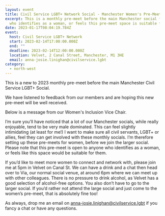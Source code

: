 ```yaml
---
layout: event
title: Civil Service LGBT+ Network Social - Manchester Women's Pre-Meet
excerpt: This is a monthly pre-meet before the main Manchester social for anyone
  who identifies as a woman, or feels this pre-meet space is suitable for them.
date: 2023-01-17T08:04:19.784Z
event:
  host: Civil Service LGBT+ Network
  start: 2023-02-14T17:00:00.000Z
  end: ""
  deadline: 2023-02-14T12:00:00.000Z
  location: Velvet, 2 Canal Street, Manchester, M1 3HE
  email: anna-josie.linighan@civilservice.lgbt
category:
  - north-west
---
```

This is a new to 2023 monthly pre-meet before the main Manchester Civil Service LGBT+ Social. 

We have listened to feedback from our members and are hoping this new pre-meet will be well received. 

B﻿elow is a message from our Women's Inclusion Vice Chair. 

I’m sure you’ll have noticed that a lot of our Manchester socials, while really enjoyable, tend to be very male dominated. This can feel slightly intimidating (at least for me!) I want to make sure all civil servants, LGBT+ or allies, feel they can get involved with these monthly socials. I’m therefore setting up these pre-meets for women, before we join the larger social. Please note that this pre-meet is open to anyone who identifies as a woman, or feels like this space would be suitable for them.

If you’d like to meet more women to connect and network with, please join me at 5pm in Velvet on Canal St. We can have a drink and a chat then head over to Via, our normal social venue, at around 6pm where we can meet up with other colleagues. There is no pressure to drink alcohol, as Velvet has a good selection of alcohol-free options. You also don’t have to go to the larger social. If you’d rather not attend the large social and just come to the women’s pre-meet, that is absolutely fine too!

As always, drop me an email on anna-josie.linighan@civilservice.lgbt if you fancy a chat or have any questions.